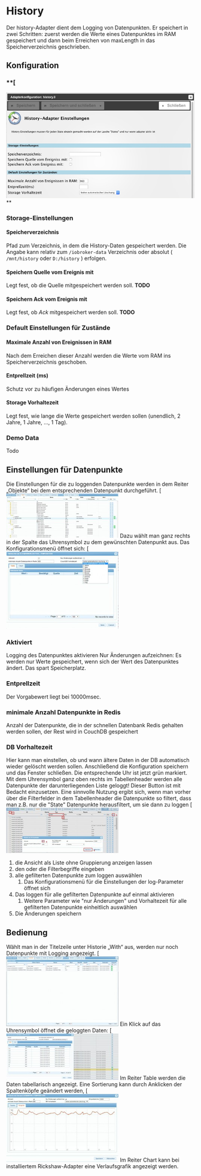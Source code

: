 
# History

Der history-Adapter dient dem Logging von Datenpunkten. Er speichert in zwei Schritten: zuerst werden die Werte eines Datenpunktes im RAM gespeichert und dann beim Erreichen von maxLength in das Speicherverzeichnis geschrieben.


## [](https://github.com/ioBroker/ioBroker/wiki/ioBroker-Adapter-history#konfiguration)Konfiguration

### **[
![](img/history_History-Einstellungen.jpg)
**

### Storage-Einstellungen

#### Speicherverzeichnis

Pfad zum Verzeichnis, in dem die History-Daten gespeichert werden. Die Angabe kann relativ zum `/iobroker-data` Verzeichnis oder absolut ( `/mnt/history` oder `D:/history` ) erfolgen.

#### Speichern Quelle vom Ereignis mit

Legt fest, ob die Quelle mitgespeichert werden soll. **TODO**

#### Speichern Ack vom Ereignis mit

Legt fest, ob _Ack_ mitgespeichert werden soll. **TODO**

### Default Einstellungen für Zustände

#### Maximale Anzahl von Ereignissen in RAM

Nach dem Erreichen dieser Anzahl werden die Werte vom RAM ins Speicherverzeichnis geschoben.

#### Entprellzeit (ms)

Schutz vor zu häufigen Änderungen eines Wertes

#### Storage Vorhaltezeit

Legt fest, wie lange die Werte gespeichert werden sollen (unendlich, 2 Jahre, 1 Jahre, ..., 1 Tag).

### Demo Data

Todo

## Einstellungen für Datenpunkte

Die Einstellungen für die zu loggenden Datenpunkte werden in dem Reiter „Objekte“ bei dem entsprechenden Datenpunkt durchgeführt. [
![](img/history_ioBroker_adapter_History_devices-300x118.jpg)
 Dazu wählt man ganz rechts in der Spalte das Uhrensymbol zu dem gewünschten Datenpunkt aus. Das Konfigurationsmenü öffnet sich: [
![](img/history_ioBroker_adapter_History_configl-300x206.jpg)


### Aktiviert

Logging des Datenpunktes aktivieren Nur Änderungen aufzeichnen: Es werden nur Werte gespeichert, wenn sich der Wert des Datenpunktes ändert. Das spart Speicherplatz.

### Entprellzeit

Der Vorgabewert liegt bei 10000msec.

### minimale Anzahl Datenpunkte in Redis

Anzahl der Datenpunkte, die in der schnellen Datenbank Redis gehalten werden sollen, der Rest wird in CouchDB gespeichert

### DB Vorhaltezeit

Hier kann man einstellen, ob und wann ältere Daten in der DB automatisch wieder gelöscht werden sollen. Anschließend die Konfiguration speichern und das Fenster schließen. Die entsprechende Uhr ist jetzt grün markiert. Mit dem Uhrensymbol ganz oben rechts im Tabellenheader werden alle Datenpunkte der darunterliegenden Liste geloggt! Dieser Button ist mit Bedacht einzusetzen. Eine sinnvolle Nutzung ergibt sich, wenn man vorher über die Filterfelder in dem Tabellenheader die Datenpunkte so filtert, dass man z.B. nur die "State" Datenpunkte herausfiltert, um sie dann zu loggen [
![](img/history_Filtern_loggen-300x121.jpg)


1.  die Ansicht als Liste ohne Gruppierung anzeigen lassen
2.  den oder die Filterbegriffe eingeben
3.  alle gefilterten Datenpunkte zum loggen auswählen
    1.  Das Konfigurationsmenü für die Einstellungen der log-Parameter öffnet sich
4.  Das loggen für alle gefilterten Datenpunkte auf einmal aktivieren
    1.  Weitere Parameter wie "nur Änderungen" und Vorhaltezeit für alle gefilterten Datenpunkte einheitlich auswählen
5.  Die Änderungen speichern

## **Bedienung**

Wählt man in der Titelzeile unter Historie „With“ aus, werden nur noch Datenpunkte mit Logging angezeigt. [
![](img/history_ioBroker_adapter_History_States_With-300x186.jpg)
 Ein Klick auf das Uhrensymbol öffnet die geloggten Daten: [
![](img/history_ioBroker_adapter_History_Data-300x124.jpg)
 Im Reiter Table werden die Daten tabellarisch angezeigt. Eine Sortierung kann durch Anklicken der Spaltenköpfe geändert werden, [
![](img/history_ioBroker_Adapter_rickshaw03-300x182.jpg)
 Im Reiter Chart kann bei installiertem Rickshaw-Adapter eine Verlaufsgrafik angezeigt werden.
